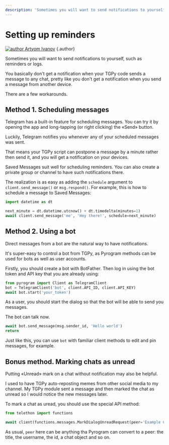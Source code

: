 ```yaml
---
description: 'Sometimes you will want to send notifications to yourself, such as reminders or logs. There are multiple approaches: scheduling messages, using a bot, or marking chats as unread.'
---
```


# Setting up reminders   

[![author](https://avatars.githubusercontent.com/u/38432588) Artyom Ivanov](https://github.com/tm-a-t)
{.author}

Sometimes you will want to send notifications to yourself, such as reminders or logs.   

You basically don't get a notification when your TGPy code sends a message to any chat, pretty like you don't get a notification when you send a message from another device.   

There are a few workarounds.   

## Method 1. Scheduling messages   

Telegram has a built-in feature for scheduling messages. You can try it by opening the app and long-tapping (or right clicking) the «Send» button.   

Luckily, Telegram notifies you whenever any of your scheduled messages was sent.   

That means your TGPy script can postpone a message by a minute rather then send it, and you will get a notification on your devices.   

Saved Messages suit well for scheduling reminders. You can also create a private group or channel to have such notifications there.   

The realization is as easy as adding the `schedule` argument to `client.send_message()` or `msg.respond()`. For example, this is how to schedule a message to Saved Messages:   

```python
import datetime as dt

next_minute = dt.datetime.utcnow() + dt.timedelta(minutes=1)
await client.send_message('me', 'Hey there!', schedule=next_minute)
```

## Method 2. Using a bot   

Direct messages from a bot are the natural way to have notifications.   

It's super-easy to control a bot from TGPy, as Pyrogram methods can be used for bots as well as user accounts.   

Firstly, you should create a bot with BotFather. Then log in using the bot token and API key that you are already using:   

```python
from pyrogram import Client as TelegramClient
bot = TelegramClient('bot', client.API_ID, client.API_KEY)
await bot.start('your_token')
```

As a user, you should start the dialog so that the bot will be able to send you messages.   

The bot can talk now.   

```python
await bot.send_message(msg.sender_id, 'Hello world')
return
```

Just like this, you can use `bot` with familiar client methods to edit and pin messages, for example.   

## Bonus method. Marking chats as unread   

Putting «Unread» mark on a chat without notification may also be helpful.   

I used to have TGPy auto-reposting memes from other social media to my channel. My TGPy module sent a message and then marked the chat as unread so I would notice the new messages later.   

To mark a chat as uread, you should use the special API method:   

```python
from telethon import functions

await client(functions.messages.MarkDialogUnreadRequest(peer='Example Chat', unread=True))
```

As usual, `peer` here can be anything tha Pyrogram can convert to a peer: the title, the username, the id, a chat object and so on.   
